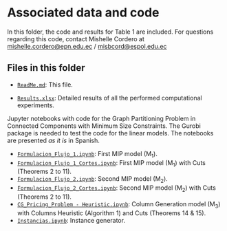 # Associated data and code

In this folder, the code and results for Table 1 are included. For questions regarding this code, contact Mishelle Cordero at [mishelle.cordero@epn.edu.ec](mailto:mishelle.cordero@epn.edu.ec) / [misbcord@espol.edu.ec](mailto:misbcord@espol.edu.ec)

## Files in this folder

* [`ReadMe.md`](ReadMe.md): This file.

* [`Results.xlsx`](Results.xlsx): Detailed results of all the performed computational experiments.

Jupyter notebooks with code for the Graph Partitioning Problem in Connected Components with Minimum Size Constraints. The Gurobi package is needed to test the code for the linear models. The notebooks are presented _as it is_ in Spanish.

* [`Formulacion_Flujo_1.ipynb`](Formulacion_Flujo_1.ipynb): First MIP model (M<sub>1</sub>).
* [`Formulacion_Flujo_1_Cortes.ipynb`](Formulacion_Flujo_1_Cortes.ipynb): First MIP model (M<sub>1</sub>) with Cuts (Theorems 2 to 11).
* [`Formulacion_Flujo_2.ipynb`](Formulacion_Flujo_2.ipynb): Second MIP model (M<sub>2</sub>).
* [`Formulacion_Flujo_2_Cortes.ipynb`](Formulacion_Flujo_2_Cortes.ipynb): Second MIP model (M<sub>2</sub>) with Cuts (Theorems 2 to 11).
* [`CG_Pricing_Problem - Heuristic.ipynb`](CG_Pricing_Problem%20-%20Heuristic.ipynb): Column Generation model (M<sub>3</sub>) with Columns Heuristic (Algorithm 1) and Cuts (Theorems 14 & 15).
* [`Instancias.ipynb`](Instancias.ipynb): Instance generator.
